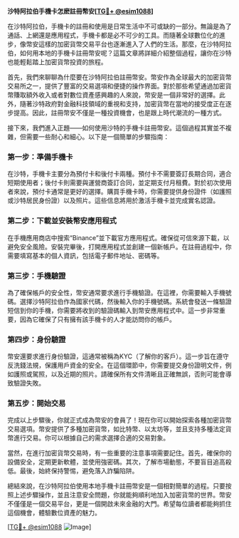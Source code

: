 **沙特阿拉伯手機卡怎麽註冊幣安[[TG💪+ @esim1088](https://t.me/s/esim1088)]**

在沙特阿拉伯，手機卡的註冊和使用是日常生活中不可或缺的一部分。無論是為了通話、上網還是應用程式，手機卡都是必不可少的工具。而隨著全球數位化的進步，像幣安這樣的加密貨幣交易平台也逐漸進入了人們的生活。那麼，在沙特阿拉伯，如何用本地的手機卡註冊幣安呢？這篇文章將詳細介紹整個過程，讓你在沙特也能輕鬆踏上加密貨幣投資的旅程。

首先，我們來聊聊為什麼要在沙特阿拉伯註冊幣安。幣安作為全球最大的加密貨幣交易所之一，提供了豐富的交易選項和便捷的操作界面。對於那些希望通過加密貨幣賺取額外收入或者對數位資產感興趣的人來說，幣安是一個非常好的選擇。此外，隨著沙特政府對金融科技領域的重視和支持，加密貨幣在當地的接受度正在逐步提高。因此，註冊幣安不僅是一種投資機會，也是跟上時代潮流的一種方式。

接下來，我們進入正題——如何使用沙特的手機卡註冊幣安。這個過程其實並不複雜，但需要一些耐心和細心。以下是一個簡單的步驟指南：

### 第一步：準備手機卡

在沙特，手機卡主要分為預付卡和後付卡兩種。預付卡不需要簽訂長期合同，適合短期使用者；後付卡則需要與運營商簽訂合同，並定期支付月租費。對於初次使用者來說，預付卡通常是更好的選擇。購買手機卡時，你需要提供身份證件（如護照或沙特居民身份證）以及照片。這些信息將用於激活手機卡並完成實名認證。

### 第二步：下載並安裝幣安應用程式

在手機應用商店中搜索“Binance”並下載官方應用程式。確保從可信來源下載，以避免安全風險。安裝完畢後，打開應用程式並創建一個新帳戶。在註冊過程中，你需要填寫基本的個人資訊，包括電子郵件地址、密碼等。

### 第三步：手機驗證

為了確保帳戶的安全性，幣安通常要求進行手機驗證。在這裡，你需要輸入手機號碼。選擇沙特阿拉伯作為國家代碼，然後輸入你的手機號碼。系統會發送一條驗證短信到你的手機，你需要將收到的驗證碼輸入到幣安應用程式中。這一步非常重要，因為它確保了只有擁有該手機卡的人才能訪問你的帳戶。

### 第四步：身份驗證

幣安還要求進行身份驗證，這通常被稱為KYC（了解你的客戶）。這一步旨在遵守反洗錢法規，保護用戶資金的安全。在這個環節中，你需要提交身份證明文件，例如護照或駕照，以及近期的照片。請確保所有文件清晰且正確無誤，否則可能會導致驗證失敗。

### 第五步：開始交易

完成以上步驟後，你就正式成為幣安的會員了！現在你可以開始探索各種加密貨幣交易選項。幣安提供了多種加密貨幣，如比特幣、以太坊等，並且支持多種法定貨幣進行交易。你可以根據自己的需求選擇合適的交易對象。

當然，在進行加密貨幣交易時，有一些重要的注意事項需要記住。首先，確保你的設備安全，定期更新軟體，並使用強密碼。其次，了解市場動態，不要盲目追高殺低。最後，始終保持警惕，避免落入詐騙陷阱。

總結來說，在沙特阿拉伯使用本地手機卡註冊幣安是一個相對簡單的過程。只要按照上述步驟操作，並且注意安全問題，你就能夠順利地加入加密貨幣的世界。幣安不僅僅是一個交易平台，更是一個開啟未來金融的大門。希望每位讀者都能夠抓住這個機會，體驗數位資產的魅力。

[[TG💪+ @esim1088](https://t.me/s/esim1088) ![Image](https://i.postimg.cc/4NQfJmqS/Snipaste-2025-05-13-00-14-12.png)]
